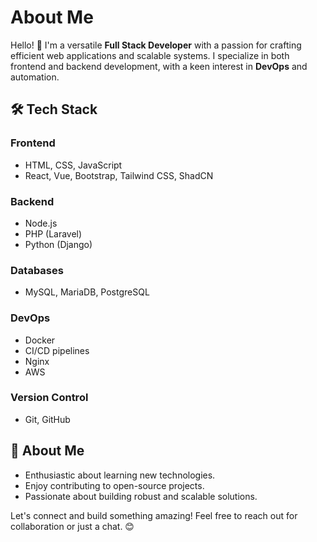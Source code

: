 # About Me

Hello! 👋 I'm a versatile **Full Stack Developer** with a passion for crafting efficient web applications and scalable systems. I specialize in both frontend and backend development, with a keen interest in **DevOps** and automation.

## 🛠️ Tech Stack

### Frontend
- HTML, CSS, JavaScript
- React, Vue, Bootstrap, Tailwind CSS, ShadCN

### Backend
- Node.js
- PHP (Laravel)
- Python (Django)

### Databases
- MySQL, MariaDB, PostgreSQL

### DevOps
- Docker
- CI/CD pipelines
- Nginx
- AWS

### Version Control
- Git, GitHub

## 🚀 About Me
- Enthusiastic about learning new technologies.
- Enjoy contributing to open-source projects.
- Passionate about building robust and scalable solutions.

Let's connect and build something amazing! Feel free to reach out for collaboration or just a chat. 😊
